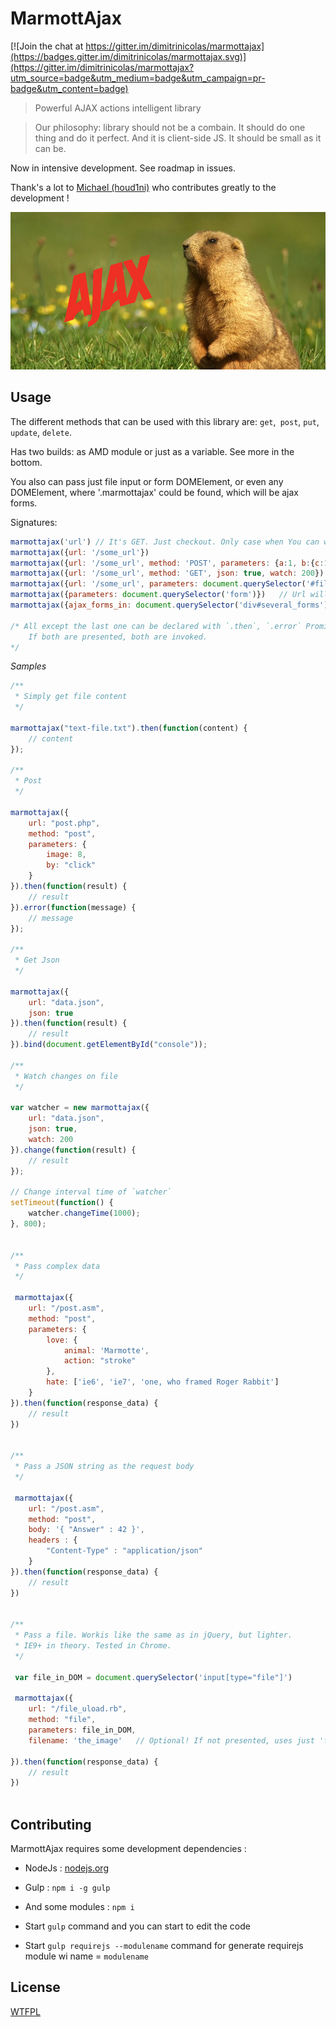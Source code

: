 # MarmottAjax

[![Join the chat at https://gitter.im/dimitrinicolas/marmottajax](https://badges.gitter.im/dimitrinicolas/marmottajax.svg)](https://gitter.im/dimitrinicolas/marmottajax?utm_source=badge&utm_medium=badge&utm_campaign=pr-badge&utm_content=badge)
> Powerful AJAX actions intelligent library

> Our philosophy: library should not be a combain. It should do one thing and do it perfect.
> And it is client-side JS. It should be small as it can be.

Now in intensive development. See roadmap in issues.

Thank's a lot to [Michael (houd1ni)](https://github.com/houd1ni) who contributes greatly to the development !

![Logo](image.jpg "logo")

## Usage

The different methods that can be used with this library are: `get`,` post`, `put`, `update`, `delete`.

Has two builds: as AMD module or just as a variable. See more in the bottom.

You also can pass just file input or form DOMElement, or even any DOMElement, where '.marmottajax' could be found, which will be ajax forms.

Signatures:
```javascript
marmottajax('url') // It's GET. Just checkout. Only case when You can write URL outside of Options Object.
marmottajax({url: '/some_url'})
marmottajax({url: '/some_url', method: 'POST', parameters: {a:1, b:{c:1, d:7}, e:[1,2,3]})  // Query string or POST parameters.
marmottajax({url: '/some_url', method: 'GET', json: true, watch: 200}).change(function(new_data){}) // Watching for a file/data.
marmottajax({url: '/some_url', parameters: document.querySelector('#fileupload')})
marmottajax({parameters: document.querySelector('form')})   // Url will be taken from `action` attribute, if `url` isn't passed.
marmottajax({ajax_forms_in: document.querySelector('div#several_forms'), success: function(){}})   // Only `success`, not `then`!

/* All except the last one can be declared with `.then`, `.error` Promises and `success`, `error` parameters on your taste.
    If both are presented, both are invoked.
*/

```

*Samples*
```javascript
/**
 * Simply get file content
 */

marmottajax("text-file.txt").then(function(content) {
    // content
});

/**
 * Post
 */

marmottajax({
    url: "post.php",
    method: "post",
    parameters: {
        image: 8,
        by: "click"
    }
}).then(function(result) {
    // result
}).error(function(message) {
    // message
});

/**
 * Get Json
 */

marmottajax({
    url: "data.json",
    json: true
}).then(function(result) {
    // result
}).bind(document.getElementById("console"));

/**
 * Watch changes on file
 */

var watcher = new marmottajax({
    url: "data.json",
    json: true,
    watch: 200
}).change(function(result) {
    // result
});

// Change interval time of `watcher`
setTimeout(function() {
    watcher.changeTime(1000);
}, 800);


/**
 * Pass complex data
 */

 marmottajax({
    url: "/post.asm",
    method: "post",
    parameters: {
        love: {
            animal: 'Marmotte',
            action: "stroke"
        },
        hate: ['ie6', 'ie7', 'one, who framed Roger Rabbit']
    }
}).then(function(response_data) {
    // result
})


/**
 * Pass a JSON string as the request body
 */

 marmottajax({
    url: "/post.asm",
    method: "post",
    body: '{ "Answer" : 42 }',
    headers : {
        "Content-Type" : "application/json"
    }
}).then(function(response_data) {
    // result
})


/**
 * Pass a file. Workis like the same as in jQuery, but lighter.
 * IE9+ in theory. Tested in Chrome.
 */

 var file_in_DOM = document.querySelector('input[type="file"]')

 marmottajax({
    url: "/file_uload.rb",
    method: "file",
    parameters: file_in_DOM,
    filename: 'the_image'   // Optional! If not presented, uses just 'file' automatically.

}).then(function(response_data) {
    // result
})
 
```

## Contributing

MarmottAjax requires some development dependencies :

 - NodeJs : [nodejs.org](http://nodejs.org/)
 - Gulp : `npm i -g gulp`
 - And some modules : `npm i`

 - Start `gulp` command and you can start to edit the code
 - Start `gulp requirejs --modulename` command for generate requirejs module wi name = `modulename`

## License

[WTFPL](http://www.wtfpl.net/)
